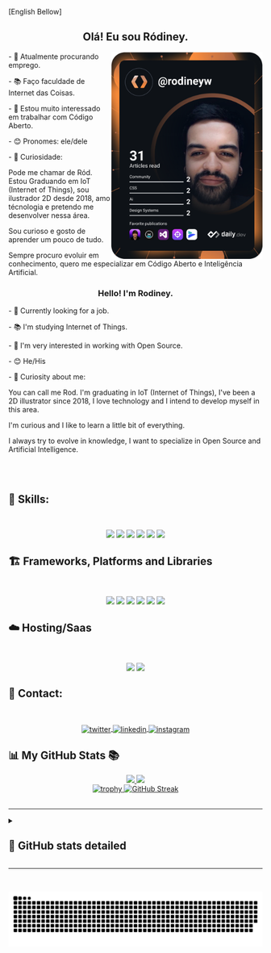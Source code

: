 [English Bellow]

<h2 align="center">Olá! Eu sou Ródiney. </h2>


<a href="https://app.daily.dev/rodineyw"><img align="right" src="https://github.com/rodineyw/rodineyw/blob/main/devcard.svg" width="300em" alt="rodineyw"/></a>
 </div>
 
  
  <p>
- 👔 Atualmente procurando emprego. 
  </p>
  <p>
- 📚️ Faço faculdade de Internet das Coisas.
  </p>
  <p>
- 🥰 Estou muito interessado em trabalhar com Código Aberto. 
  </p>
  <p>
- 😊 Pronomes: ele/dele
  </p>
  <p>
- 🧐 Curiosidade:<br>
<p>Pode me chamar de Ród. Estou Graduando em IoT (Internet of Things), sou ilustrador 2D desde 2018, amo técnologia e pretendo me desenvolver nessa área.</p>
<p>Sou curioso e gosto de aprender um pouco de tudo.</p>
<p>Sempre procuro evoluir em conhecimento, quero me especializar em Código Aberto e Inteligência Artificial.
  </p>
 


<div align="center">
 
 
### Hello! I'm Rodiney.

 </div>
 
 

<p>
- 👔 Currently looking for a job.
</p>
<p>
- 📚️ I'm studying Internet of Things.
</p>
<p>  
- 🥰 I'm very interested in working with Open Source.
</p>
<p>  
- 😊 He/His</p>
<p>  
- 🧐 Curiosity about me:
<p>You can call me Rod. I'm graduating in IoT (Internet of Things), I've been a 2D illustrator since 2018, I love technology and I intend to develop myself in this area.</p>
<p>I'm curious and I like to learn a little bit of everything.</p>
<p>I always try to evolve in knowledge, I want to specialize in Open Source and Artificial Intelligence.
 </p>
 
   

<br><br>
<h2 font-weight="bold">
 🦾 Skills:
</h1>
 </br> 
<div align='center'>
 <p>
  <img height='25em' src="https://img.shields.io/badge/css3-%231572B6.svg?style=for-the-badge&logo=css3&logoColor=white" />
  <img height='25em' src="https://img.shields.io/badge/html5-%23E34F26.svg?style=for-the-badge&logo=html5&logoColor=white" />
  <img height='25em' src="https://img.shields.io/badge/javascript-%23323330.svg?style=for-the-badge&logo=javascript&logoColor=%23F7DF1E" />
  <img height='25em' src="https://img.shields.io/badge/markdown-%23000000.svg?style=for-the-badge&logo=markdown&logoColor=white" />
  <img height='25em' src="https://img.shields.io/badge/python-3670A0?style=for-the-badge&logo=python&logoColor=ffdd54" />
  <img height='25em' src="https://img.shields.io/badge/typescript-%23007ACC.svg?style=for-the-badge&logo=typescript&logoColor=white" />
 </p>
 </div>
 
 <h2 font-weight='bold'>
  🏗️ Frameworks, Platforms and Libraries
 </h1>
  </br> 
 <div align='center'>
 <p>
  <img height='28em' src="https://img.shields.io/badge/bootstrap-%238511FA.svg?style=for-the-badge&logo=bootstrap&logoColor=white" />
  <img height='28em' src="https://img.shields.io/badge/Next-black?style=for-the-badge&logo=next.js&logoColor=white" />
  <img height='28em' src="https://img.shields.io/badge/react-%2320232a.svg?style=for-the-badge&logo=react&logoColor=%2361DAFB" />
  <img height='28em' src="https://img.shields.io/badge/react_native-%2320232a.svg?style=for-the-badge&logo=react&logoColor=%2361DAFB" />
  <img height='28em' src="https://img.shields.io/badge/SASS-hotpink.svg?style=for-the-badge&logo=SASS&logoColor=white" />
  <img height='28em' src="https://img.shields.io/badge/tailwindcss-%2338B2AC.svg?style=for-the-badge&logo=tailwind-css&logoColor=white" />
 </p>
 </div>
  
 <h2 font-weight='bold'>
  ☁️ Hosting/Saas
 </h1>
  </br> 
 <div align='center'>
 <p>
    <img height='28em' src="https://img.shields.io/badge/vercel-%23000000.svg?style=for-the-badge&logo=vercel&logoColor=white" />
  <img height='28em' src="https://img.shields.io/badge/github%20pages-121013?style=for-the-badge&logo=github&logoColor=white" />   
  </p> 
</div>
<h2 font-weight="bold">
 📲 Contact:
</h1>
</br>
<div align='center'>
<p>
   
<a href="https://twitter.com/eirood_" target="_blank">
  <img align="center" height="25" src="https://img.shields.io/badge/-eirood_-05122A?style=flat&logo=twitter" alt="twitter"/> 
</a>
<a href="https://www.linkedin.com/in/r%C3%B3diney-wanderson-06945b90/" target="_blank">
  <img align="center" height="25" src="https://img.shields.io/badge/-Rodiney Wanderson-05122A?style=flat&logo=linkedin" alt="linkedin"/>
</a>
<a href="https://instagram.com/eirood_" target="_blank">
 <img align="center" height="25" src="https://img.shields.io/badge/-eirood_-05122A?style=flat&logo=instagram" alt="instagram"/>
</a>
</p>
</div>

##

<h2 font-weight="bold">  📊 My GitHub Stats 📚 </h1>


<div align='center'>

<a href="https://github.com/rodineyw">
  <img height="150em" src="https://github-readme-stats.vercel.app/api?username=rodineyw&show_icons=true&include_all_commits=true&theme=dracula&hide_border=true&count_private=true" />
</a>  
<a href="https://github.com/rodineyw/github-readme-stats">
   <img height="150em" src="https://github-readme-stats.vercel.app/api/top-langs/?username=rodineyw&theme=dracula&hide_border=true&layout=compact" />
</a>
 <br/>
<a href="#">
   <img  src="https://github-profile-trophy.vercel.app/?username=rodineyw&theme=dracula&hide_border=true&row=1&column=6" alt="trophy">
</a>
<a href="https://git.io/streak-stats">
    <img height="150em" src="http://github-readme-streak-stats.herokuapp.com?user=rodineyw&theme=dracula" alt="GitHub Streak">
</a> 
</div>
 <br/>
 
 ---
 
 
 <details>
 <summary><h2><b>🎯 GitHub stats detailed</b></h3></summary>
 </br>
 <div align='center'>
 <img src="http://github-profile-summary-cards.vercel.app/api/cards/profile-details?username=rodineyw&border_hide=true&theme=dracula" alt="Profile Details">
 
 </details>
 
 ---
 
 
 <br/>
<div align="center">                   
                   
![Snake animation](https://github.com/rodineyw/rodineyw/blob/output/github-contribution-grid-snake.svg)
                  
</div>
